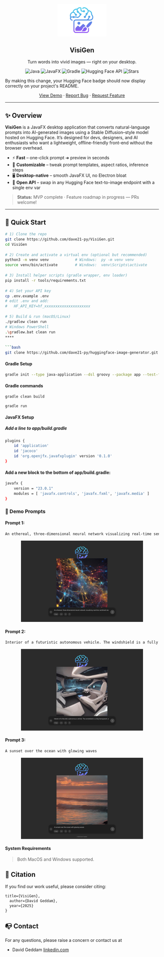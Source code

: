 <p align="center">
  <!-- Replace this logo path with your own if you have one -->
  <img width="160px" src="logo.png" alt="VisiGen logo" />
  <h2 align="center">VisiGen</h2>
  <p align="center">Turn words into vivid images — right on your desktop.</p>
</p>

<p align="center">
  <!-- Shields.io badges you might want -->
  <img alt="Java" src="https://img.shields.io/badge/Java-21+-red?logo=openjdk" />
  <img alt="JavaFX" src="https://img.shields.io/badge/JavaFX-23.0-blue?logo=java" />
  <img alt="Gradle" src="https://img.shields.io/badge/Gradle-8.x-02303A?logo=gradle&logoColor=white" />
 <img alt="Hugging Face API" src="https://img.shields.io/badge/AI-Hugging_Face--Diffusers-FDEE21?logo=huggingface&logoColor=black" />
  <img alt="Stars" src="https://img.shields.io/github/stars/dave21-py/VisiGen?style=social" />
</p>

By making this change, your Hugging Face badge should now display correctly on your project's README.

<p align="center">
  <a href="demo.gif">View Demo</a> ·
  <a href="https://github.com/dave21-py/VisiGen/issues/new?labels=bug&template=bug_report.md">Report Bug</a> ·
  <a href="https://github.com/dave21-py/VisiGen/issues/new?labels=enhancement&template=feature_request.md">Request Feature</a>
</p>

---

## ✨ Overview

**VisiGen** is a JavaFX desktop application that converts natural-language prompts into AI-generated images using a Stable Diffusion–style model hosted on Hugging Face. It’s designed for devs, designers, and AI enthusiasts who want a lightweight, offline-friendly front-end without the browser overhead.

* ⚡ **Fast** – one-click prompt ➜ preview in seconds  
* 🎨 **Customizable** – tweak prompt templates, aspect ratios, inference steps  
* 🖥️ **Desktop-native** – smooth JavaFX UI, no Electron bloat  
* 🔌 **Open API** – swap in any Hugging Face text-to-image endpoint with a single env var  

> **Status:** MVP complete · Feature roadmap in progress — PRs welcome!

---

## 🚀 Quick Start

```bash
# 1) Clone the repo
git clone https://github.com/dave21-py/VisiGen.git
cd VisiGen

# 2) Create and activate a virtual env (optional but recommended)
python3 -m venv venv            # Windows:  py -m venv venv
source venv/bin/activate        # Windows:  venv\Scripts\activate

# 3) Install helper scripts (gradle wrapper, env loader) 
pip install -r tools/requirements.txt

# 4) Set your API key
cp .env.example .env
# edit .env and add:
#   HF_API_KEY=hf_xxxxxxxxxxxxxxxxxxxxx

# 5) Build & run (macOS/Linux)
./gradlew clean run
# Windows PowerShell
.\gradlew.bat clean run
****

```bash
git clone https://github.com/dave21-py/huggingface-image-generator.git
```

#### Gradle Setup

```bash
gradle init --type java-application --dsl groovy --package app --test-framework junit-jupiter --use-defaults --overwrite 
```
#### Gradle commands

```bash
gradle clean build
```

```bash
gradle run
```

#### JavaFX Setup
##### Add a line to app/build.gradle
```bash
plugins {
    id 'application'
    id 'jacoco'
    id 'org.openjfx.javafxplugin' version '0.1.0'
}
```
#### Add a new block to the bottom of app/build.gradle:
```bash
javafx {
    version = "23.0.1"
    modules = [ 'javafx.controls', 'javafx.fxml', 'javafx.media' ]
}
```


### 👀 Demo Prompts

#### Prompt 1:
```bash
An ethereal, three-dimensional neural network visualizing real-time sentiment analysis from global data streams. Nodes pulse with color-coded light blue for positive, red for negative, yellow for neutral, interconnected by shimmering, flowing data pathways. Abstract, intricate, glowing, high detail, cinematic lighting, bokeh background.
```

<p align="center">
<img src="demo1.png"
width="400">
</p>

#### Prompt 2:
```bash
Interior of a futuristic autonomous vehicle. The windshield is a fully transparent, adaptive display showing AI-curated points of interest, navigation overlays, and personalized entertainment. Passengers interact with the system using natural language and subtle hand gestures. Luxurious, ambient lighting, wide-angle shot, detailed interior.
```

<p align="center">
<img src="demo2.png"
width="400">
</p>

#### Prompt 3:
```bash
A sunset over the ocean with glowing waves
```

<p align="center">
<img src="demo3.png"
width="400">
</p>


#### System Requirements

> Both MacOS and Windows supported.


## 🚀 Citation

If you find our work useful, please consider citing:

```
title={VisiGen},
  author={David Geddam},
  year={2025}
}
```

## 📭 Contact

For any questions, please raise a concern or contact us at
+ David Geddam [linkedin.com](https://www.linkedin.com/in/david-geddam/)
